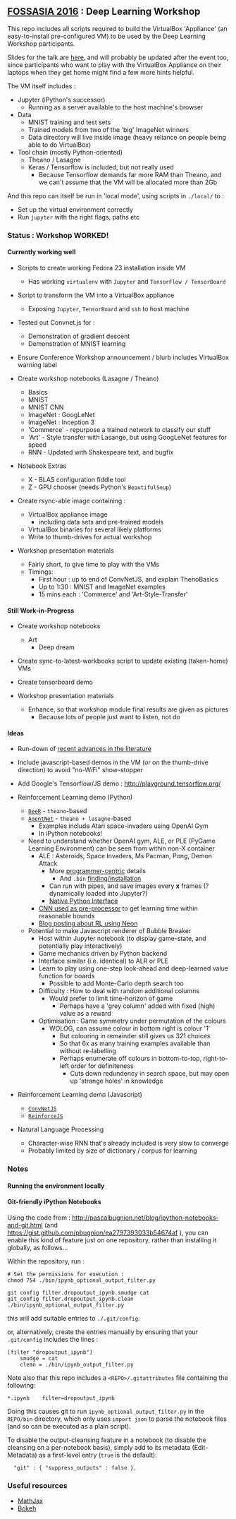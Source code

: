 ## [FOSSASIA 2016](http://2016.fossasia.org/) : Deep Learning Workshop

This repo includes all scripts required to build the VirtualBox 'Appliance' (an easy-to-install pre-configured VM) 
to be used by the Deep Learning Workshop participants.

Slides for the talk are [here](http://redcatlabs.com/2016-03-19_FOSSASIA-Workshop/), and 
will probably be updated after the event too, since participants who want to play with the 
VirtualBox Appliance on their laptops when they get home might find a few more hints helpful.

The VM itself includes : 

* Jupyter (iPython's successor)
  * Running as a server available to the host machine's browser
* Data
  * MNIST training and test sets
  * Trained models from two of the 'big' ImageNet winners
  * Data directory will live inside image (heavy reliance on people being able to do VirtualBox)
* Tool chain (mostly Python-oriented)
  * Theano / Lasagne
  * Keras / Tensorflow is included, but not really used
    * Because Tensorflow demands far more RAM than Theano, and we can't assume that the VM will be allocated more than 2Gb

And this repo can itself be run in 'local mode', using scripts in ```./local/``` to :

*  Set up the virtual environment correctly
*  Run ```jupyter``` with the right flags, paths etc


### Status : Workshop WORKED!

#### Currently working well

*  Scripts to create working Fedora 23 installation inside VM
   *  Has working ```virtualenv``` with ```Jupyter``` and ```TensorFlow / TensorBoard```
*  Script to transform the VM into a VirtualBox appliance
   *  Exposing ```Jupyter```, ```TensorBoard``` and ```ssh``` to host machine

*  Tested out Convnet.js for :
   *  Demonstration of gradient descent
   *  Demonstration of MNIST learning

*  Ensure Conference Workshop announcement / blurb includes VirtualBox warning label

*  Create workshop notebooks (Lasagne / Theano)
   *  Basics 
   *  MNIST
   *  MNIST CNN
   *  ImageNet : GoogLeNet
   *  ImageNet : Inception 3
   *  'Commerce' - repurpose a trained network to classify our stuff
   *  'Art' - Style transfer with Lasange, but using GoogLeNet features for speed
   *  RNN - Updated with Shakespeare text, and bugfix

*  Notebook Extras
   *  X - BLAS configuration fiddle tool
   *  Z - GPU chooser (needs Python's ```BeautifulSoup```)

*  Create rsync-able image containing :
   *  VirtualBox appliance image
      +  including data sets and pre-trained models
   *  VirtualBox binaries for several likely platforms
   *  Write to thumb-drives for actual workshop

*  Workshop presentation materials
   *  Fairly short, to give time to play with the VMs
   *  Timings:
      *  First hour : up to end of ConvNetJS, and explain ThenoBasics
      *  Up to 1:30 : MNIST and ImageNet examples
      *  15 mins each : 'Commerce' and 'Art-Style-Transfer'


#### Still Work-in-Progress 

*  Create workshop notebooks
   *  Art
      +  Deep dream
      
*  Create sync-to-latest-workbooks script to update existing (taken-home) VMs

*  Create tensorboard demo

*  Workshop presentation materials
   *  Enhance, so that workshop module final results are given as pictures
      *  Because lots of people just want to listen, not do
   
#### Ideas

*  Run-down of [recent advances in the literature](http://jiwonkim.org/awesome-rnn/)

*  Include javascript-based demos in the VM (or on the thumb-drive direction) to avoid "no-WiFi" show-stopper

*  Add Google's Tensorflow/JS demo : http://playground.tensorflow.org/

*  Reinforcement Learning demo (Python)
   *  [```DeeR```](http://deer.readthedocs.io/en/master/index.html) - ```theano```-based
   *  [```AgentNet```](https://github.com/yandexdataschool/AgentNet) - ```theano + lasagne```-based
      *  Examples include Atari space-invaders using OpenAI Gym
      *  In iPython notebooks!
   *  Need to understand whether OpenAI gym, ALE, or PLE (PyGame Learning Environment) can be seen from within non-X container 
      *  ALE : Asteroids, Space Invaders, Ms Pacman, Pong, Demon Attack
         *  More [programmer-centric](http://yavar.naddaf.name/ale/) details
            *  And ```.bin``` [finding/installation](https://groups.google.com/forum/#!topic/arcade-learning-environment/WMCrtTZPE2A)
         *  Can run with pipes, and save images every **x** frames (?dynamically loaded into Jupyter?)
         *  [Native Python Interface](https://github.com/bbitmaster/ale_python_interface/wiki/Code-Tutorial)
      * [CNN used as pre-processor](http://www.slideshare.net/johnstamford/atari-game-state-representation-using-convolutional-neural-networks) to get learning time within reasonable bounds
      * [Blog posting about RL using Neon](http://www.nervanasys.com/deep-reinforcement-learning-with-neon/)
   *  Potential to make Javascript renderer of Bubble Breaker
      *  Host within Jupyter notebook (to display game-state, and potentially play interactively)
      *  Game mechanics driven by Python backend
      *  Interface similar (i.e. identical) to ALR or PLE
      *  Learn to play using one-step look-ahead and deep-learned value function for boards
         *  Possible to add Monte-Carlo depth search too
      *  Difficulty : How to deal with random additional columns 
         *  Would prefer to limit time-horizon of game 
            *  Perhaps have a 'grey column' added with fixed (high) value as a reward
      *  Optimisation : Game symmetry under permutation of the colours
         *  WOLOG, can assume colour in bottom right is colour '1'
            *  But colouring in remainder still gives us 3*2*1 choices
            *  So that 6x as many training examples available than without re-labelling
            *  Perhaps enumerate off colours in bottom-to-top, right-to-left order for definiteness
               *  Cuts down redundency in search space, but may open up 'strange holes' in knowledge
      
*  Reinforcement Learning demo (Javascript)
   *  [```ConvNetJS```](http://cs.stanford.edu/people/karpathy/convnetjs/demo/rldemo.html)
   *  [```ReinforceJS```](http://cs.stanford.edu/people/karpathy/reinforcejs/)
   

*  Natural Language Processing
   *  Character-wise RNN that's already included is very slow to converge
   *  Probably limited by size of dictionary / corpus for learning
   
   
   

### Notes

#### Running the environment locally




#### Git-friendly iPython Notebooks

Using the code from : http://pascalbugnion.net/blog/ipython-notebooks-and-git.html (and
https://gist.github.com/pbugnion/ea2797393033b54674af ), 
you can enable this kind of feature just on one repository, 
rather than installing it globally, as follows...

Within the repository, run : 
```
# Set the permissions for execution :
chmod 754 ./bin/ipynb_optional_output_filter.py

git config filter.dropoutput_ipynb.smudge cat
git config filter.dropoutput_ipynb.clean ./bin/ipynb_optional_output_filter.py
```
this will add suitable entries to ``./.git/config``.

or, alternatively, create the entries manually by ensuring that your ``.git/config`` includes the lines :
```
[filter "dropoutput_ipynb"]
	smudge = cat
	clean = ./bin/ipynb_output_filter.py
```

Note also that this repo includes a ``<REPO>/.gitattributes`` file containing the following:
```
*.ipynb    filter=dropoutput_ipynb
```

Doing this causes git to run ``ipynb_optional_output_filter.py`` in the ``REPO/bin`` directory, 
which only uses ``import json`` to parse the notebook files (and so can be executed as a plain script).  

To disable the output-cleansing feature in a notebook (to disable the cleansing on a per-notebook basis), 
simply add to its metadata (Edit-Metadata) as a first-level entry (``true`` is the default): 

```
  "git" : { "suppress_outputs" : false },
```


### Useful resources

* [MathJax](http://nbviewer.ipython.org/github/olgabot/ipython/blob/master/examples/Notebook/Typesetting%20Math%20Using%20MathJax.ipynb)
* [Bokeh](http://bokeh.pydata.org/en/latest/docs/quickstart.html)
